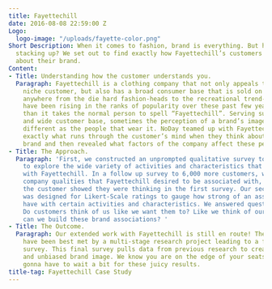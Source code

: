```yaml
---
title: Fayettechill
date: 2016-08-08 22:59:00 Z
Logo:
  logo-image: "/uploads/fayette-color.png"
Short Description: When it comes to fashion, brand is everything. But how is yours
  stacking up? We set out to find exactly how Fayettechill’s customers think and feel
  about their brand.
Content:
- Title: Understanding how the customer understands you.
  Paragraph: Fayettechill is a clothing company that not only appeals to its specific
    niche customer, but also has a broad consumer base that is sold on its products;
    anywhere from the die hard fashion-heads to the recreational trend-follower. They
    have been rising in the ranks of popularity over these past few years, faster
    than it takes the normal person to spell “Fayettechill”. Serving such a unique
    and wide customer base, sometimes the perception of a brand’s image is just as
    different as the people that wear it. NoDay teamed up with Fayettechill to discover
    exactly what runs through the customer’s mind when they think about the Fayettechill
    brand and then revealed what factors of the company affect these perceptions.
- Title: The Approach.
  Paragraph: 'First, we constructed an unprompted qualitative survey to 1,000 customers
    to explore the wide variety of activities and characteristics that customers associate
    with Fayettechill. In a follow up survey to 6,000 more customers, we tested pre-determined
    company qualities that Fayettechill desired to be associated with, against what
    the customer showed they were thinking in the first survey. Our second survey
    was designed for Likert-Scale ratings to gauge how strong of an association customers
    have with certain activities and characteristics. We answered questions such as:
    Do customers think of us like we want them to? Like we think of ourselves? How
    can we build these brand associations? '
- Title: The Outcome.
  Paragraph: Our extended work with Fayettechill is still en route! Their unique needs
    have been best met by a multi-stage research project leading to a final aggregate
    survey. This final survey pulls data from previous research to create a reliable
    and unbiased brand image. We know you are on the edge of your seats, but you are
    gonna have to wait a bit for these juicy results.
title-tag: Fayettechill Case Study
---
```


